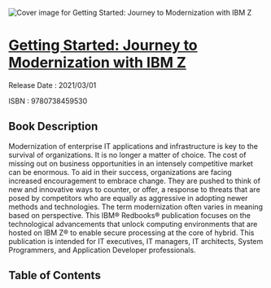 ![Cover image for Getting Started: Journey to Modernization with IBM Z](https://imgdetail.ebookreading.net/cover/cover/202109/EB9780738459530.jpg)

[Getting Started: Journey to Modernization with IBM Z](https://ebookreading.net/view/book/Getting+Started%3A+Journey+to+Modernization+with+IBM+Z-EB9780738459530_1.html "Getting Started: Journey to Modernization with IBM Z")
====================================================================================================================

Release Date : 2021/03/01

ISBN : 9780738459530

Book Description
-----------------

Modernization of enterprise IT applications and infrastructure is key to the survival of organizations. It is no longer a matter of choice. The cost of missing out on business opportunities in an intensely competitive market can be enormous.
To aid in their success, organizations are facing increased encouragement to embrace change. They are pushed to think of new and innovative ways to counter, or offer, a response to threats that are posed by competitors who are equally as aggressive in adopting newer methods and technologies. 
The term modernization often varies in meaning based on perspective. This IBM® Redbooks® publication focuses on the technological advancements that unlock computing environments that are hosted on IBM Z® to enable secure processing at the core of hybrid. This publication is intended for IT executives, IT managers, IT architects, System Programmers, and Application Developer professionals.


Table of Contents
-----------------

